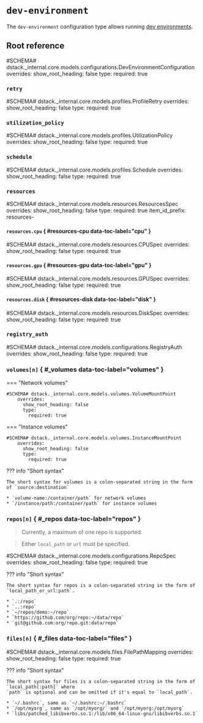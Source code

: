 # `dev-environment`

The `dev-environment` configuration type allows running [dev environments](../../concepts/dev-environments.md).

## Root reference

#SCHEMA# dstack._internal.core.models.configurations.DevEnvironmentConfiguration
    overrides:
      show_root_heading: false
      type:
        required: true

### `retry`

#SCHEMA# dstack._internal.core.models.profiles.ProfileRetry
    overrides:
      show_root_heading: false
      type:
        required: true

### `utilization_policy`

#SCHEMA# dstack._internal.core.models.profiles.UtilizationPolicy
    overrides:
      show_root_heading: false
      type:
        required: true

### `schedule`

#SCHEMA# dstack._internal.core.models.profiles.Schedule
    overrides:
      show_root_heading: false
      type:
        required: true

### `resources`

#SCHEMA# dstack._internal.core.models.resources.ResourcesSpec
    overrides:
      show_root_heading: false
      type:
        required: true
      item_id_prefix: resources-

#### `resources.cpu` { #resources-cpu data-toc-label="cpu" }

#SCHEMA# dstack._internal.core.models.resources.CPUSpec
    overrides:
      show_root_heading: false
      type:
        required: true

#### `resources.gpu` { #resources-gpu data-toc-label="gpu" }

#SCHEMA# dstack._internal.core.models.resources.GPUSpec
    overrides:
      show_root_heading: false
      type:
        required: true

#### `resources.disk` { #resources-disk data-toc-label="disk" }

#SCHEMA# dstack._internal.core.models.resources.DiskSpec
    overrides:
      show_root_heading: false
      type:
        required: true

### `registry_auth`

#SCHEMA# dstack._internal.core.models.configurations.RegistryAuth
    overrides:
      show_root_heading: false
      type:
        required: true

### `volumes[n]` { #_volumes data-toc-label="volumes" }

=== "Network volumes"

    #SCHEMA# dstack._internal.core.models.volumes.VolumeMountPoint
        overrides:
          show_root_heading: false
          type:
            required: true

=== "Instance volumes"

    #SCHEMA# dstack._internal.core.models.volumes.InstanceMountPoint
        overrides:
          show_root_heading: false
          type:
            required: true

??? info "Short syntax"

    The short syntax for volumes is a colon-separated string in the form of `source:destination`

    * `volume-name:/container/path` for network volumes
    * `/instance/path:/container/path` for instance volumes

### `repos[n]` { #_repos data-toc-label="repos" }

> Currently, a maximum of one repo is supported.

> Either `local_path` or `url` must be specified.

#SCHEMA# dstack._internal.core.models.configurations.RepoSpec
    overrides:
      show_root_heading: false
      type:
        required: true

??? info "Short syntax"

    The short syntax for repos is a colon-separated string in the form of `local_path_or_url:path`.

    * `.:/repo`
    * `..:repo`
    * `~/repos/demo:~/repo`
    * `https://github.com/org/repo:~/data/repo`
    * `git@github.com:org/repo.git:data/repo`

### `files[n]` { #_files data-toc-label="files" }

#SCHEMA# dstack._internal.core.models.files.FilePathMapping
    overrides:
      show_root_heading: false
      type:
        required: true

??? info "Short syntax"

    The short syntax for files is a colon-separated string in the form of `local_path[:path]` where
    `path` is optional and can be omitted if it's equal to `local_path`.

    * `~/.bashrc`, same as `~/.bashrc:~/.bashrc`
    * `/opt/myorg`, same as `/opt/myorg/` and `/opt/myorg:/opt/myorg`
    * `libs/patched_libibverbs.so.1:/lib/x86_64-linux-gnu/libibverbs.so.1`
